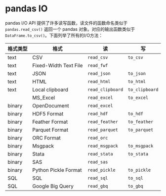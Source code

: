 # pandas IO

pandas I/O API 提供了许多读写函数，读文件的函数命名类似于`pandas.read_csv()` 返回一个 pandas 对象。对应的输出函数类似于 `DataFrame.to_csv()`。下面列举了所有的I/O方法：

| 格式类型 | 格式  | 读 | 写 |
| --- | --- | --- | --- |
| text     | CSV                   | `read_csv`       | `to_csv`       |
| text     | Fixed-Width Text File | `read_fwf`       |                |
| text     | JSON                  | `read_json`      | `to_json`      |
| text     | HTML                  | `read_html`      | `to_html`      |
| text     | Local clipboard       | `read_clipboard` | `to_clipboard` |
|          | MS_Excel              | `read_excel`     | `to_excel`     |
| binary   | OpenDocument          | `read_excel`     |                |
| binary   | HDF5 Format           | `read_hdf`       | `to_hdf`       |
| binary   | Feather Format        | `read_feather`   | `to_feather`   |
| binary   | Parquet Format        | `read_parquet`   | `to_parquet`   |
| binary   | ORC Format            | `read_orc`       |                |
| binary   | Msgpack               | `read_msgpack`   | `to_msgpack`   |
| binary   | Stata                 | `read_stata`     | `to_stata`     |
| binary   | SAS                   | `read_sas`       |                |
| binary   | Python Pickle Format  | `read_pickle`    | `to_pickle`    |
| SQL      | SQL                   | `read_sql`       | `to_sql`       |
| SQL      | Google Big Query      | `read_gbq`       | `to_gbq`       |
